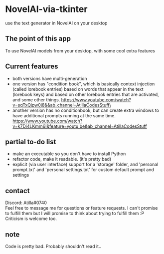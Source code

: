 # NovelAI-via-tkinter
 use the text generator in NovelAI on your desktop

## The point of this app
 To use NovelAI models from your desktop, with some cool extra features

## Current features
- both versions have multi-generation
- one version has "condition book", which is basically context injection (called lorebook entries) based on words that appear in the text (lorebook keys) and based on other lorebook entries that are activated, and some other things. https://www.youtube.com/watch?v=sqTxQjpw0j8&&ab_channel=AtillaCodesStuff\
- another version has no conditionbook, but can create extra windows to have additional prompts running at the same time. https://www.youtube.com/watch?v=k7Di4LKmm6I&feature=youtu.be&ab_channel=AtillaCodesStuff

## partial to-do list
- make an executable so you don't have to install Python
- refactor code, make it readable. (it's pretty bad)
- explicit (via user interface) support for a 'storage' folder, and 'personal prompt.txt' and 'personal settings.txt' for custom default prompt and settings

## contact
Discord: Atilla#0740  
Feel free to message me for questions or feature requests. I can't promise to fulfill them but I will promise to think about trying to fulfill them :P  
Criticism is welcome too.

## note
Code is pretty bad. Probably shouldn't read it..
